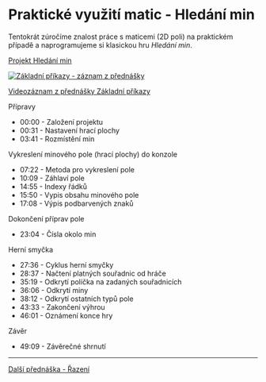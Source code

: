 # Praktické využití matic - Hledání min

Tentokrát zúročíme znalost práce s maticemi (2D poli) na praktickém případě a naprogramujeme si klasickou hru *Hledání min*.

[Projekt Hledání min](https://github.com/PetrVobornik/prednasky/tree/master/ZakladyCs/05-HledaniMin/HledaniMin)

[![Základní příkazy - záznam z přednášky](https://img.youtube.com/vi/L6rTVZqbbPE/0.jpg)](https://youtu.be/L6rTVZqbbPE)

[Videozáznam z přednášky Základní příkazy](https://youtu.be/L6rTVZqbbPE)

Přípravy
* 00:00 - Založení projektu
* 00:31 - Nastavení hrací plochy
* 03:41 - Rozmístění min

Vykreslení minového pole (hrací plochy) do konzole
* 07:22 - Metoda pro vykreslení pole
* 10:09 - Záhlaví pole
* 14:55 - Indexy řádků
* 15:50 - Vypis obsahu minového pole
* 17:08 - Výpis podbarvených znaků

Dokončení příprav pole
* 23:04 - Čísla okolo min

Herní smyčka
* 27:36 - Cyklus herní smyčky
* 28:37 - Načtení platných souřadnic od hráče
* 35:19 - Odkrytí políčka na zadaných souřadnicích
* 36:06 - Odkrytí miny
* 38:12 - Odkrytí ostatních typů pole
* 43:33 - Zakončení výhrou
* 46:01 - Oznámení konce hry

Závěr
* 49:09 - Závěrečné shrnutí

---

[Další přednáška - Řazení](https://github.com/PetrVobornik/prednasky/tree/master/ZakladyCs/06-Razeni)
